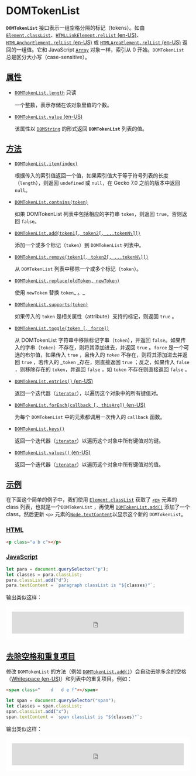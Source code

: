 # DOMTokenList

**`DOMTokenList`** 接口表示一组空格分隔的标记（tokens）。如由 [`Element.classList`](https://developer.mozilla.org/zh-CN/docs/Web/API/Element/classList)、[`HTMLLinkElement.relList` (en-US)](https://developer.mozilla.org/en-US/docs/Web/API/HTMLLinkElement/relList)、[`HTMLAnchorElement.relList` (en-US)](https://developer.mozilla.org/en-US/docs/Web/API/HTMLAnchorElement/relList) 或 [`HTMLAreaElement.relList` (en-US)](https://developer.mozilla.org/en-US/docs/Web/API/HTMLAreaElement/relList) 返回的一组值。它和 JavaScript [`Array`](https://developer.mozilla.org/zh-CN/docs/Web/JavaScript/Reference/Global_Objects/Array) 对象一样，索引从 0 开始。`DOMTokenList` 总是区分大小写（case-sensitive）。

## [属性](https://developer.mozilla.org/zh-CN/docs/Web/API/DOMTokenList#属性)

-   [`DOMTokenList.length`](https://developer.mozilla.org/zh-CN/docs/Web/API/DOMTokenList/length) 只读

    一个整数，表示存储在该对象里值的个数。

-   [`DOMTokenList.value` (en-US)](https://developer.mozilla.org/en-US/docs/Web/API/DOMTokenList/value)

    该属性以 [`DOMString`](https://developer.mozilla.org/zh-CN/docs/Web/JavaScript/Reference/Global_Objects/String) 的形式返回 **`DOMTokenList`** 列表的值。

## [方法](https://developer.mozilla.org/zh-CN/docs/Web/API/DOMTokenList#方法)

-   [`DOMTokenList.item(index)`](https://developer.mozilla.org/zh-CN/docs/Web/API/DOMTokenList/item)

    根据传入的索引值返回一个值，如果索引值大于等于符号列表的长度（`length`），则返回 `undefined` 或 `null`，在 Gecko 7.0 之前的版本中返回 `null`。

-   [`DOMTokenList.contains(token)`](https://developer.mozilla.org/zh-CN/docs/Web/API/DOMTokenList/contains)

    如果 DOMTokenList 列表中包括相应的字符串 `token`，则返回 `true`，否则返回 `false`。

-   [`DOMTokenList.add(token1[, token2[, ...tokenN\]])`](https://developer.mozilla.org/zh-CN/docs/Web/API/DOMTokenList/add)

    添加一个或多个标记（`token`）到 `DOMTokenList` 列表中。

-   [`DOMTokenList.remove(token1[, token2[, ...tokenN\]])`](https://developer.mozilla.org/zh-CN/docs/Web/API/DOMTokenList/remove)

    从 `DOMTokenList` 列表中移除一个或多个标记（`token`）。

-   [`DOMTokenList.replace(oldToken, newToken)`](https://developer.mozilla.org/zh-CN/docs/Web/API/DOMTokenList/replace)

    使用 `newToken` 替换 `token`_ 。_

-   [`DOMTokenList.supports(token)`](https://developer.mozilla.org/zh-CN/docs/Web/API/DOMTokenList/supports)

    如果传入的 `token` 是相关属性（attribute）支持的标记，则返回 `true` 。

-   [`DOMTokenList.toggle(token [, force])`](https://developer.mozilla.org/zh-CN/docs/Web/API/DOMTokenList/toggle)

    从 DOMTokenList 字符串中移除标记字串（`token`），并返回 `false`。如果传入的字串（`token`）不存在，则将其添加进去，并返回 `true` 。`force` 是一个可选的布尔值，如果传入 `true` ，且传入的 *`token`* 不存在，则将其添加进去并返回 `true` ，若传入的 _`token` _存在，则直接返回 `true` ；反之，如果传入 `false` ，则移除存在的 `token`，并返回 `false` ，如 `token` 不存在则直接返回 `false` 。

-   [`DOMTokenList.entries()` (en-US)](https://developer.mozilla.org/en-US/docs/Web/API/DOMTokenList/entries)

    返回一个迭代器（[`iterator`](https://developer.mozilla.org/zh-CN/docs/Web/JavaScript/Reference/Iteration_protocols)），以遍历这个对象中的所有键值对。

-   [`DOMTokenList.forEach(callback [, thisArg])` (en-US)](https://developer.mozilla.org/en-US/docs/Web/API/DOMTokenList/forEach)

    为每个 `DOMTokenList` 中的元素都调用一次传入的 `callback` 函数。

-   [`DOMTokenList.keys()`](https://developer.mozilla.org/zh-CN/docs/Web/API/DOMTokenList/keys)

    返回一个迭代器（[`iterator`](https://developer.mozilla.org/zh-CN/docs/Web/JavaScript/Reference/Iteration_protocols)）以遍历这个对象中所有键值对的键。

-   [`DOMTokenList.values()` (en-US)](https://developer.mozilla.org/en-US/docs/Web/API/DOMTokenList/values)

    返回一个迭代器（[`iterator`](https://developer.mozilla.org/zh-CN/docs/Web/JavaScript/Reference/Iteration_protocols)）以遍历这个对象中所有键值对的值。

## [示例](https://developer.mozilla.org/zh-CN/docs/Web/API/DOMTokenList#示例)

在下面这个简单的例子中，我们使用 [`Element.classList`](https://developer.mozilla.org/zh-CN/docs/Web/API/Element/classList) 获取了 [`<p>`](https://developer.mozilla.org/zh-CN/docs/Web/HTML/Element/p) 元素的 class 列表，也就是一个`DOMTokenList` ，再使用 [`DOMTokenList.add()`](https://developer.mozilla.org/zh-CN/docs/Web/API/DOMTokenList/add) 添加了一个 class，然后更新 `<p>` 元素的[`Node.textContent`](https://developer.mozilla.org/zh-CN/docs/Web/API/Node/textContent)以显示这个新的 `DOMTokenList`。

### [HTML](https://developer.mozilla.org/zh-CN/docs/Web/API/DOMTokenList#html)

```html
<p class="a b c"></p>
```

### [JavaScript](https://developer.mozilla.org/zh-CN/docs/Web/API/DOMTokenList#javascript)

```js
let para = document.querySelector("p");
let classes = para.classList;
para.classList.add("d");
para.textContent = `paragraph classList is "${classes}"`;
```

输出类似这样：

<iframe class="sample-code-frame" title="示例 sample" id="frame_示例" width="100%" height="60" src="https://live-samples.mdn.mozilla.net/zh-CN/docs/Web/API/DOMTokenList/_sample_.%E7%A4%BA%E4%BE%8B.html" loading="lazy" style="box-sizing: content-box; border: 1px solid var(--border-primary); max-width: 100%; width: calc((100% - 2rem) - 2px); background: rgb(255, 255, 255); border-radius: var(--elem-radius); padding: 1rem;"></iframe>

## [去除空格和重复项目](https://developer.mozilla.org/zh-CN/docs/Web/API/DOMTokenList#去除空格和重复项目)

修改 `DOMTokenList` 的方法（例如 [`DOMTokenList.add()`](https://developer.mozilla.org/zh-CN/docs/Web/API/DOMTokenList/add)）会自动去除多余的空格（[Whitespace (en-US)](https://developer.mozilla.org/en-US/docs/Glossary/Whitespace)）和列表中的重复项目。例如：

```html
<span class="    d   d e f"></span>
```

```js
let span = document.querySelector("span");
let classes = span.classList;
span.classList.add("x");
span.textContent = `span classList is "${classes}"`;
```

输出类似这样：

<iframe class="sample-code-frame" title="去除空格和重复项目 sample" id="frame_去除空格和重复项目" width="100%" height="60" src="https://live-samples.mdn.mozilla.net/zh-CN/docs/Web/API/DOMTokenList/_sample_.%E5%8E%BB%E9%99%A4%E7%A9%BA%E6%A0%BC%E5%92%8C%E9%87%8D%E5%A4%8D%E9%A1%B9%E7%9B%AE.html" loading="lazy" style="box-sizing: content-box; border: 1px solid var(--border-primary); max-width: 100%; width: calc((100% - 2rem) - 2px); background: rgb(255, 255, 255); border-radius: var(--elem-radius); padding: 1rem;"></iframe>